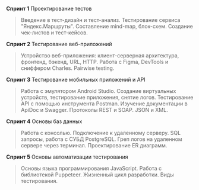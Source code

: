 
**Спринт 1**  Проектирование тестов

> Введение в тест-дизайн и тест-анализ. Тестирование сервиса "Яндекс.Маршруты". Составление mind-map, блок-схем. Создание чек-листов и тест-кейсов.

**Спринт 2**  Тестирование веб-приложений

> Устройство веб-приложения: клиент-серверная архитектура, фронтенд, бэкенд, URL, HTTP. Работа с Figma, DevTools и сниффером Charles. Pairwise testing.

**Спринт 3**  Тестирование мобильных приложений и API

> Работа с эмулятором Android Studio. Создание виртуальных устройств, тестирование приложения, снятие логов. Тестирование API с помощью инструмента Postman. Изучение документации в ApiDoc и Swagger. Протоколы REST и SOAP. JSON и XML.

**Спринт 4**  Основы баз данных

> Работа с консолью. Подключение к удаленному серверу. SQL запросы, работа с СУБД PostgreSQL. Греп логов на удаленном сервере через терминал. Проектирование ER диаграмм.

**Спринт 5**  Основы автоматизации тестирования

> Основы языка программирования JavaScript. Работа с библиотекой Puppeteer. Жизненный цикл разработки. Виды тестирования.
